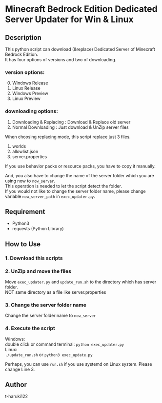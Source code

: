 # Minecraft Bedrock Edition Dedicated Server Updater for Win & Linux

## Description
This python script can download (&replace) Dedicated Server of Minecraft Bedrock Edition.  
It has four options of versions and two of downloading.  

### version options:
0. Windows Release
1. Linux Release
2. Windows Preview
3. Linux Preview
### downloading options:
1. Downloading & Replacing : Download & Replace old server
2. Normal Downloading : Just download & UnZip server files  

When choosing replacing mode, this script replace just 3 files.

1. worlds
2. allowlist.json
3. server.properties

If you use behavior packs or resource packs, you have to copy it manually.  

And, you also have to change the name of the server folder which you are using now to `now_server`.  
This operation is needed to let the script detect the folder.  
If you would not like to change the server folder name, please change variable `now_server_path` in `exec_updater.py`.

## Requirement
- Python3
- requests (Python Library)

## How to Use
### 1. Download this scripts
### 2. UnZip and move the files
Move `exec_updater.py` and `update_run.sh` to the directory which has server folder.  
NOT same directory as a file like server.properties
### 3. Change the server folder name
Change the server folder name to `now_server`
### 4. Execute the script
Windows:  
double click or command terminal: `python exec_updater.py`  
Linux:  
`./update_run.sh` or `python3 exec_update.py`

Perhaps, you can use `run.sh` if you use systemd on Linux system. Please change Line 3.

## Author
t-haruki122